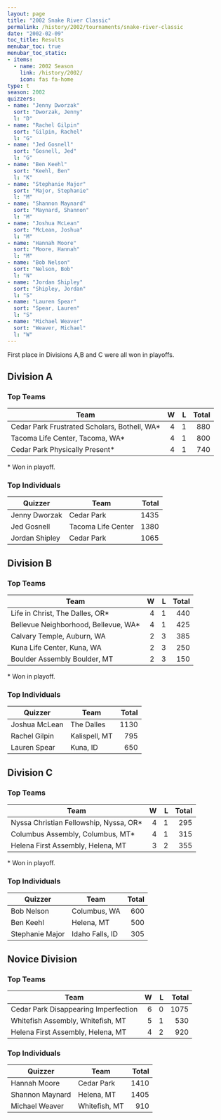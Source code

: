 ```yaml
---
layout: page
title: "2002 Snake River Classic"
permalink: /history/2002/tournaments/snake-river-classic
date: "2002-02-09"
toc_title: Results
menubar_toc: true
menubar_toc_static:
- items:
  - name: 2002 Season
    link: /history/2002/
    icon: fas fa-home
type: t
season: 2002
quizzers:
- name: "Jenny Dworzak"
  sort: "Dworzak, Jenny"
  l: "D"
- name: "Rachel Gilpin"
  sort: "Gilpin, Rachel"
  l: "G"
- name: "Jed Gosnell"
  sort: "Gosnell, Jed"
  l: "G"
- name: "Ben Keehl"
  sort: "Keehl, Ben"
  l: "K"
- name: "Stephanie Major"
  sort: "Major, Stephanie"
  l: "M"
- name: "Shannon Maynard"
  sort: "Maynard, Shannon"
  l: "M"
- name: "Joshua McLean"
  sort: "McLean, Joshua"
  l: "M"
- name: "Hannah Moore"
  sort: "Moore, Hannah"
  l: "M"
- name: "Bob Nelson"
  sort: "Nelson, Bob"
  l: "N"
- name: "Jordan Shipley"
  sort: "Shipley, Jordan"
  l: "S"
- name: "Lauren Spear"
  sort: "Spear, Lauren"
  l: "S"
- name: "Michael Weaver"
  sort: "Weaver, Michael"
  l: "W"
---
```


First place in Divisions A,B and C were all won in playoffs.

## Division A

### Top Teams

| Team                                         |    W |    L | Total |
| -------------------------------------------- | ---: | ---: | ----: |
| Cedar Park Frustrated Scholars, Bothell, WA* |    4 |    1 |   880 |
| Tacoma Life Center, Tacoma, WA*              |    4 |    1 |   800 |
| Cedar Park Physically Present*               |    4 |    1 |   740 |

\* Won in playoff.

### Top Individuals

| Quizzer        | Team               | Total |
| -------------- | ------------------ | ----: |
| Jenny Dworzak  | Cedar Park         |  1435 |
| Jed Gosnell    | Tacoma Life Center |  1380 |
| Jordan Shipley | Cedar Park         |  1065 |

## Division B

### Top Teams

| Team                                 |    W |    L | Total |
| ------------------------------------ | ---: | ---: | ----: |
| Life in Christ, The Dalles, OR*      |    4 |    1 |   440 |
| Bellevue Neighborhood, Bellevue, WA* |    4 |    1 |   425 |
| Calvary Temple, Auburn, WA           |    2 |    3 |   385 |
| Kuna Life Center, Kuna, WA           |    2 |    3 |   250 |
| Boulder Assembly Boulder, MT         |    2 |    3 |   150 |

\* Won in playoff.

### Top Individuals

| Quizzer       | Team          | Total |
| ------------- | ------------- | ----: |
| Joshua McLean | The Dalles    |  1130 |
| Rachel Gilpin | Kalispell, MT |   795 |
| Lauren Spear  | Kuna, ID      |   650 |

## Division C

### Top Teams

| Team                                   |    W |    L | Total |
| -------------------------------------- | ---: | ---: | ----: |
| Nyssa Christian Fellowship, Nyssa, OR* |    4 |    1 |   295 |
| Columbus Assembly, Columbus, MT*       |    4 |    1 |   315 |
| Helena First Assembly, Helena, MT      |    3 |    2 |   355 |

\* Won in playoff.

### Top Individuals

| Quizzer         | Team            | Total |
| --------------- | --------------- | ----: |
| Bob Nelson      | Columbus, WA    |   600 |
| Ben Keehl       | Helena, MT      |   500 |
| Stephanie Major | Idaho Falls, ID |   305 |

## Novice Division

### Top Teams

| Team                                 |    W |    L | Total |
| ------------------------------------ | ---: | ---: | ----: |
| Cedar Park Disappearing Imperfection |    6 |    0 |  1075 |
| Whitefish Assembly, Whitefish, MT    |    5 |    1 |   530 |
| Helena First Assembly, Helena, MT    |    4 |    2 |   920 |

### Top Individuals

| Quizzer         | Team          | Total |
| --------------- | ------------- | ----: |
| Hannah Moore    | Cedar Park    |  1410 |
| Shannon Maynard | Helena, MT    |  1405 |
| Michael Weaver  | Whitefish, MT |   910 |